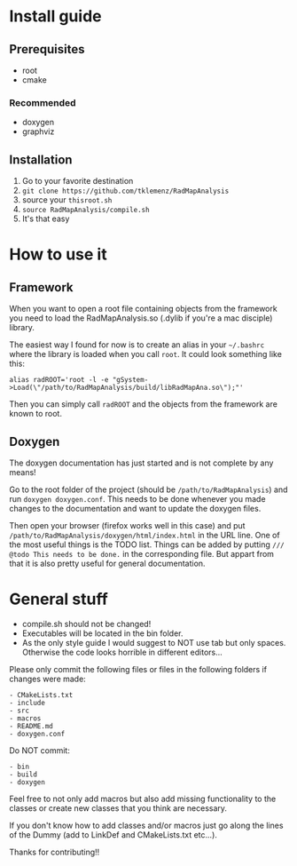 # Install guide

## Prerequisites

* root
* cmake

### Recommended

* doxygen
* graphviz

## Installation

1. Go to your favorite destination
2. `git clone https://github.com/tklemenz/RadMapAnalysis`
3. source your `thisroot.sh`
4. `source RadMapAnalysis/compile.sh`
5. It's that easy

# How to use it

## Framework

When you want to open a root file containing objects from the framework you need to load the RadMapAnalysis.so (.dylib if you're a mac disciple) library.

The easiest way I found for now is to create an alias in your `~/.bashrc` where the library is loaded when you call `root`.
It could look something like this:

`alias radROOT='root -l -e "gSystem->Load(\"/path/to/RadMapAnalysis/build/libRadMapAna.so\");"'`

Then you can simply call `radROOT` and the objects from the framework are known to root.

## Doxygen

The doxygen documentation has just started and is not complete by any means!

Go to the root folder of the project (should be `/path/to/RadMapAnalysis`) and run `doxygen doxygen.conf`. This needs to be done whenever you made changes to the documentation and want to update the doxygen files.

Then open your browser (firefox works well in this case) and put `/path/to/RadMapAnalysis/doxygen/html/index.html` in the URL line. One of the most useful things is the TODO list. Things can be added by putting `/// @todo This needs to be done.` in the corresponding file. But appart from that it is also pretty useful for general documentation.



# General stuff

* compile.sh should not be changed!
* Executables will be located in the bin folder.
* As the only style guide I would suggest to NOT use tab but only spaces. Otherwise the code looks horrible in different editors...

Please only commit the following files or files in the following folders if changes were made:

	- CMakeLists.txt
	- include
	- src
	- macros
	- README.md
	- doxygen.conf

Do NOT commit:

	- bin
	- build
	- doxygen


Feel free to not only add macros but also add missing functionality to the classes or create new classes that you think are necessary.

If you don't know how to add classes and/or macros just go along the lines of the Dummy (add to LinkDef and CMakeLists.txt etc...).

Thanks for contributing!!
